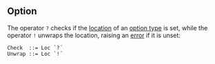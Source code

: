 ## Option

The operator `?` checks if the [location](../storage_classes/#locations) of an
[option type](../types/#option) is set, while the operator `!` unwraps the
location, raising an [error](#TODO) if it is unset:

```ceu
Check  ::= Loc `?´
Unwrap ::= Loc `!´
```
